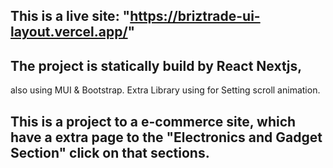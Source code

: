 

## This is a live site: "https://briztrade-ui-layout.vercel.app/"

## The project is statically build by React Nextjs, 
also using MUI & Bootstrap.
Extra Library using for Setting scroll animation.

## This is a project to a e-commerce site, which have a extra page to the   "Electronics and Gadget Section" click on that sections.

